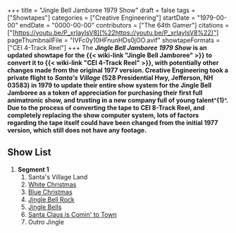 +++
title = "Jingle Bell Jamboree 1979 Show"
draft = false
tags = ["Showtapes"]
categories = ["Creative Engineering"]
startDate = "1979-00-00"
endDate = "0000-00-00"
contributors = ["The 64th Gamer"]
citations = ["[https://youtu.be/P_xrIayIsV8](%22https://youtu.be/P_xrIayIsV8%22)"]
pageThumbnailFile = "IVFc0y10HFnunHDs0jOO.avif"
showtapeFormats = ["CEI 4-Track Reel"]
+++
The ***Jingle Bell Jamboree 1979 Show* is an updated showtape for the {{< wiki-link "Jingle Bell Jamboree" >}} to convert it to {{< wiki-link "CEI 4-Track Reel" >}}, with potentially other changes made from the original 1977 version.
Creative Engineering took a private flight to *Santa's Village* (528 Presidential Hwy, Jefferson, NH 03583) in 1979 to update their entire show system for the Jingle Bell Jamboree as a token of appreciation for purchasing their first full animatronic show, and trusting in a new company full of young talent^(1)^. Due to the process of converting the tape to CEI 8-Track Reel, and completely replacing the show computer system, lots of factors regarding the tape itself could have been changed from the initial 1977 version, which still does not have any footage.**

## Show List

1.  **Segment 1**
    1.  Santa's Village Land
    2.  [White Christmas](https://en.wikipedia.org/wiki/White_Christmas_(song))
    3.  [Blue Christmas](https://en.wikipedia.org/wiki/Blue_Christmas_(song))
    4.  [Jingle Bell Rock](https://en.wikipedia.org/wiki/Jingle_Bell_Rock)
    5.  [Jingle Bells](https://en.wikipedia.org/wiki/Jingle_Bells)
    6.  [Santa Claus is Comin' to Town](https://en.wikipedia.org/wiki/Santa_Claus_Is_Comin%27_to_Town)
    7.  Outro Jingle
